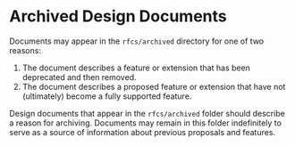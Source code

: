 # Archived Design Documents

Documents may appear in the `rfcs/archived` directory for one of 
two reasons:

1. The document describes a feature or extension that has been deprecated and 
then removed.
2. The document describes a proposed feature or extension that have
not (ultimately) become a fully supported feature. 

Design documents that appear in the `rfcs/archived` folder should describe a 
reason for archiving.  Documents may 
remain in this folder indefinitely to serve as a source of information about
previous proposals and features.
